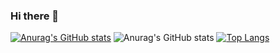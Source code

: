 ### Hi there 👋

[![Anurag's GitHub stats](https://github-readme-stats.vercel.app/api?username=machadogustavo)](https://github.com/anuraghazra/github-readme-stats)
![Anurag's GitHub stats](https://github-readme-stats.vercel.app/api?username=machadogustavo&hide=contribs,prs)
[![Top Langs](https://github-readme-stats.vercel.app/api/top-langs/?username=machadogustavo&layout=compact)](https://github.com/anuraghazra/github-readme-stats)
<!--
**machadogustavo/machadogustavo** is a ✨ _special_ ✨ repository because its `README.md` (this file) appears on your GitHub profile.

Here are some ideas to get you started:

- 🔭 I’m currently working on ...
- 🌱 I’m currently learning ...
- 👯 I’m looking to collaborate on ...
- 🤔 I’m looking for help with ...
- 💬 Ask me about ...
- 📫 How to reach me: ...
- 😄 Pronouns: ...
- ⚡ Fun fact: ...
-->
